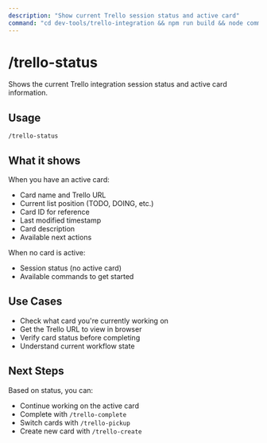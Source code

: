 ```yaml
---
description: "Show current Trello session status and active card"
command: "cd dev-tools/trello-integration && npm run build && node commands/trello-status.js"
---
```


# /trello-status

Shows the current Trello integration session status and active card information.

## Usage

```
/trello-status
```

## What it shows

When you have an active card:
- Card name and Trello URL
- Current list position (TODO, DOING, etc.)
- Card ID for reference
- Last modified timestamp
- Card description
- Available next actions

When no card is active:
- Session status (no active card)
- Available commands to get started

## Use Cases

- Check what card you're currently working on
- Get the Trello URL to view in browser
- Verify card status before completing
- Understand current workflow state

## Next Steps

Based on status, you can:
- Continue working on the active card
- Complete with `/trello-complete`
- Switch cards with `/trello-pickup`
- Create new card with `/trello-create`